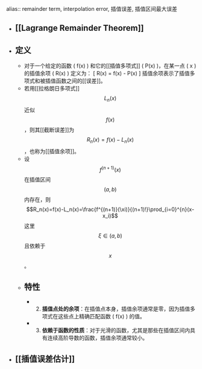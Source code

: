 alias:: remainder term, interpolation error, 插值误差, 插值区间最大误差

- ## [[Lagrange Remainder Theorem]]
- ## 定义
	- 对于一个给定的函数 \( f(x) \) 和它的[[插值多项式]] \( P(x) \)，在某一点 \( x \) 的插值余项 \( R(x) \) 定义为：
	  \[ R(x) = f(x) - P(x) \]
	  插值余项表示了插值多项式和被插值函数之间的[[误差]]。
	- 若用[[拉格朗日多项式]]$$L_n(x)$$近似$$f(x)$$，则其[[截断误差]]为$$R_n(x)=f(x)-L_n(x)$$，也称为[[插值余项]]。
	- 设$$f^{(n+1)}(x)$$在插值区间$$(a, b)$$内存在，则
	  $$R_n(x)=f(x)-L_n(x)=\frac{f^{(n+1)}(\xi)}{(n+1)!}\prod_{i=0}^{n}(x-x_i)$$
	  这里 $$\xi\in(a, b)$$ 且依赖于 $$x$$ 。
	- ## 特性
		- 2. **插值点处的余项**：在插值点本身，插值余项通常是零，因为插值多项式在这些点上精确匹配函数 \( f(x) \) 的值。
		- 3. **依赖于函数的性质**：对于光滑的函数，尤其是那些在插值区间内具有连续高阶导数的函数，插值余项通常较小。
- ## [[插值误差估计]]